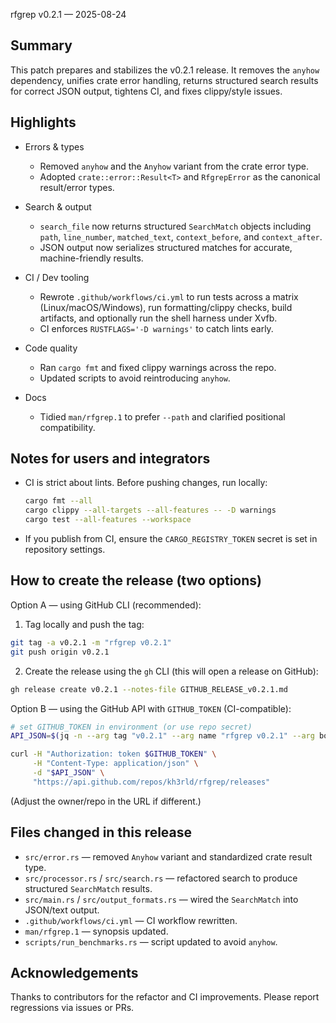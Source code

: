 rfgrep v0.2.1 — 2025-08-24

Summary
-------
This patch prepares and stabilizes the v0.2.1 release. It removes the `anyhow` dependency, unifies crate error handling, returns structured search results for correct JSON output, tightens CI, and fixes clippy/style issues.

Highlights
---------
- Errors & types
  - Removed `anyhow` and the `Anyhow` variant from the crate error type.
  - Adopted `crate::error::Result<T>` and `RfgrepError` as the canonical result/error types.

- Search & output
  - `search_file` now returns structured `SearchMatch` objects including `path`, `line_number`, `matched_text`, `context_before`, and `context_after`.
  - JSON output now serializes structured matches for accurate, machine-friendly results.

- CI / Dev tooling
  - Rewrote `.github/workflows/ci.yml` to run tests across a matrix (Linux/macOS/Windows), run formatting/clippy checks, build artifacts, and optionally run the shell harness under Xvfb.
  - CI enforces `RUSTFLAGS='-D warnings'` to catch lints early.

- Code quality
  - Ran `cargo fmt` and fixed clippy warnings across the repo.
  - Updated scripts to avoid reintroducing `anyhow`.

- Docs
  - Tidied `man/rfgrep.1` to prefer `--path` and clarified positional compatibility.

Notes for users and integrators
------------------------------
- CI is strict about lints. Before pushing changes, run locally:

  ```bash
  cargo fmt --all
  cargo clippy --all-targets --all-features -- -D warnings
  cargo test --all-features --workspace
  ```

- If you publish from CI, ensure the `CARGO_REGISTRY_TOKEN` secret is set in repository settings.

How to create the release (two options)
---------------------------------------
Option A — using GitHub CLI (recommended):

1. Tag locally and push the tag:

```bash
git tag -a v0.2.1 -m "rfgrep v0.2.1"
git push origin v0.2.1
```

2. Create the release using the `gh` CLI (this will open a release on GitHub):

```bash
gh release create v0.2.1 --notes-file GITHUB_RELEASE_v0.2.1.md
```

Option B — using the GitHub API with `GITHUB_TOKEN` (CI-compatible):

```bash
# set GITHUB_TOKEN in environment (or use repo secret)
API_JSON=$(jq -n --arg tag "v0.2.1" --arg name "rfgrep v0.2.1" --arg body "$(sed 's/"/\\"/g' GITHUB_RELEASE_v0.2.1.md)" '{tag_name: $tag, name: $name, body: $body, draft: false, prerelease: false}')

curl -H "Authorization: token $GITHUB_TOKEN" \
     -H "Content-Type: application/json" \
     -d "$API_JSON" \
     "https://api.github.com/repos/kh3rld/rfgrep/releases"
```

(Adjust the owner/repo in the URL if different.)

Files changed in this release
-----------------------------
- `src/error.rs` — removed `Anyhow` variant and standardized crate result type.
- `src/processor.rs` / `src/search.rs` — refactored search to produce structured `SearchMatch` results.
- `src/main.rs` / `src/output_formats.rs` — wired the `SearchMatch` into JSON/text output.
- `.github/workflows/ci.yml` — CI workflow rewritten.
- `man/rfgrep.1` — synopsis updated.
- `scripts/run_benchmarks.rs` — script updated to avoid `anyhow`.

Acknowledgements
----------------
Thanks to contributors for the refactor and CI improvements. Please report regressions via issues or PRs.
